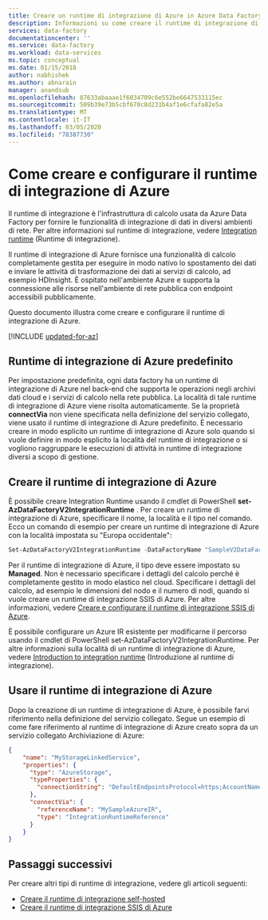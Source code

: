 ```yaml
---
title: Creare un runtime di integrazione di Azure in Azure Data Factory
description: Informazioni su come creare il runtime di integrazione di Azure in Azure Data Factory, che viene usato per copiare i dati e inviare le attività di trasformazione.
services: data-factory
documentationcenter: ''
ms.service: data-factory
ms.workload: data-services
ms.topic: conceptual
ms.date: 01/15/2018
author: nabhishek
ms.author: abnarain
manager: anandsub
ms.openlocfilehash: 87633abaaae1f6034709c6e552be6647533115ec
ms.sourcegitcommit: 509b39e73b5cbf670c8d231b4af1e6cfafa82e5a
ms.translationtype: MT
ms.contentlocale: it-IT
ms.lasthandoff: 03/05/2020
ms.locfileid: "78387730"
---
```

# <a name="how-to-create-and-configure-azure-integration-runtime"></a>Come creare e configurare il runtime di integrazione di Azure
Il runtime di integrazione è l'infrastruttura di calcolo usata da Azure Data Factory per fornire le funzionalità di integrazione di dati in diversi ambienti di rete. Per altre informazioni sul runtime di integrazione, vedere [Integration runtime](concepts-integration-runtime.md) (Runtime di integrazione).

Il runtime di integrazione di Azure fornisce una funzionalità di calcolo completamente gestita per eseguire in modo nativo lo spostamento dei dati e inviare le attività di trasformazione dei dati ai servizi di calcolo, ad esempio HDInsight. È ospitato nell'ambiente Azure e supporta la connessione alle risorse nell'ambiente di rete pubblica con endpoint accessibili pubblicamente.

Questo documento illustra come creare e configurare il runtime di integrazione di Azure. 

[!INCLUDE [updated-for-az](../../includes/updated-for-az.md)]

## <a name="default-azure-ir"></a>Runtime di integrazione di Azure predefinito
Per impostazione predefinita, ogni data factory ha un runtime di integrazione di Azure nel back-end che supporta le operazioni negli archivi dati cloud e i servizi di calcolo nella rete pubblica. La località di tale runtime di integrazione di Azure viene risolta automaticamente. Se la proprietà **connectVia** non viene specificata nella definizione del servizio collegato, viene usato il runtime di integrazione di Azure predefinito. È necessario creare in modo esplicito un runtime di integrazione di Azure solo quando si vuole definire in modo esplicito la località del runtime di integrazione o si vogliono raggruppare le esecuzioni di attività in runtime di integrazione diversi a scopo di gestione. 

## <a name="create-azure-ir"></a>Creare il runtime di integrazione di Azure
È possibile creare Integration Runtime usando il cmdlet di PowerShell **set-AzDataFactoryV2IntegrationRuntime** . Per creare un runtime di integrazione di Azure, specificare il nome, la località e il tipo nel comando. Ecco un comando di esempio per creare un runtime di integrazione di Azure con la località impostata su "Europa occidentale":

```powershell
Set-AzDataFactoryV2IntegrationRuntime -DataFactoryName "SampleV2DataFactory1" -Name "MySampleAzureIR" -ResourceGroupName "ADFV2SampleRG" -Type Managed -Location "West Europe"
```  
Per il runtime di integrazione di Azure, il tipo deve essere impostato su **Managed**. Non è necessario specificare i dettagli del calcolo perché è completamente gestito in modo elastico nel cloud. Specificare i dettagli del calcolo, ad esempio le dimensioni del nodo e il numero di nodi, quando si vuole creare un runtime di integrazione SSIS di Azure. Per altre informazioni, vedere [Creare e configurare il runtime di integrazione SSIS di Azure](create-azure-ssis-integration-runtime.md).

È possibile configurare un Azure IR esistente per modificarne il percorso usando il cmdlet di PowerShell set-AzDataFactoryV2IntegrationRuntime. Per altre informazioni sulla località di un runtime di integrazione di Azure, vedere [Introduction to integration runtime](concepts-integration-runtime.md) (Introduzione al runtime di integrazione).

## <a name="use-azure-ir"></a>Usare il runtime di integrazione di Azure

Dopo la creazione di un runtime di integrazione di Azure, è possibile farvi riferimento nella definizione del servizio collegato. Segue un esempio di come fare riferimento al runtime di integrazione di Azure creato sopra da un servizio collegato Archiviazione di Azure:  

```json
{
    "name": "MyStorageLinkedService",
    "properties": {
      "type": "AzureStorage",
      "typeProperties": {
        "connectionString": "DefaultEndpointsProtocol=https;AccountName=myaccountname;AccountKey=..."
      },
      "connectVia": {
        "referenceName": "MySampleAzureIR",
        "type": "IntegrationRuntimeReference"
      }   
    }
}

```

## <a name="next-steps"></a>Passaggi successivi
Per creare altri tipi di runtime di integrazione, vedere gli articoli seguenti:

- [Creare il runtime di integrazione self-hosted](create-self-hosted-integration-runtime.md)
- [Creare il runtime di integrazione SSIS di Azure](create-azure-ssis-integration-runtime.md)
 
